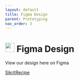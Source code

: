 ```yaml
---
layout: default
title: Figma Design
parent: Prototyping
nav_order: 3
---
```


# <img src="https://user-images.githubusercontent.com/72105812/169625816-cf22ecba-5927-4dfb-82bd-babce8cdb319.png" width="30"/> Figma Design

View our design here on Figma





[SikritRecipe](https://www.figma.com/file/zPNad6IzYUQc0Z7e14SxPc/Sikrit-Recipe?node-id=0%3A1)
